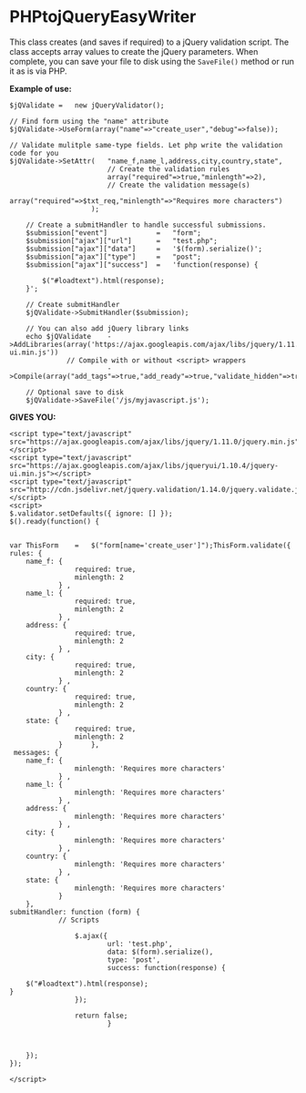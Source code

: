 # PHPtojQueryEasyWriter
This class creates (and saves if required) to a jQuery validation script. The class accepts array values to create the jQuery parameters. When complete, you can save your file to disk using the `SaveFile()` method or run it as is via PHP.

**Example of use:**

    $jQValidate	=	new jQueryValidator();
    
    // Find form using the "name" attribute
    $jQValidate->UseForm(array("name"=>"create_user","debug"=>false));
    
    // Validate mulitple same-type fields. Let php write the validation code for you
    $jQValidate->SetAttr(	"name_f,name_l,address,city,country,state",
    						// Create the validation rules
							array("required"=>true,"minlength"=>2),
							// Create the validation message(s)
							array("required"=>$txt_req,"minlength"=>"Requires more characters")
						);
							
		// Create a submitHandler to handle successful submissions.
		$submission["event"]			=	"form";
		$submission["ajax"]["url"]		=	"test.php";
		$submission["ajax"]["data"]		=	'$(form).serialize()';
		$submission["ajax"]["type"]		=	"post";
		$submission["ajax"]["success"]	=	'function(response) {
			
			$("#loadtext").html(response);
		}';
		
		// Create submitHandler
		$jQValidate->SubmitHandler($submission);
		
		// You can also add jQuery library links
		echo $jQValidate	->AddLibraries(array('https://ajax.googleapis.com/ajax/libs/jquery/1.11.0/jquery.min.js','https://ajax.googleapis.com/ajax/libs/jqueryui/1.10.4/jquery-ui.min.js'))
		          // Compile with or without <script> wrappers
							->Compile(array("add_tags"=>true,"add_ready"=>true,"validate_hidden"=>true));

		// Optional save to disk
		$jQValidate->SaveFile('/js/myjavascript.js');

**GIVES YOU:**

    <script type="text/javascript" src="https://ajax.googleapis.com/ajax/libs/jquery/1.11.0/jquery.min.js"></script>
    <script type="text/javascript" src="https://ajax.googleapis.com/ajax/libs/jqueryui/1.10.4/jquery-ui.min.js"></script>
    <script type="text/javascript" src="http://cdn.jsdelivr.net/jquery.validation/1.14.0/jquery.validate.js"></script>
    <script>
    $.validator.setDefaults({ ignore: [] });
    $().ready(function() {
	

    var ThisForm	=	$("form[name='create_user']");ThisForm.validate({
	rules: {
		name_f: { 
					required: true,
					minlength: 2
				} ,
		name_l: { 
					required: true,
					minlength: 2
				} ,
		address: { 
					required: true,
					minlength: 2
				} ,
		city: { 
					required: true,
					minlength: 2
				} ,
		country: { 
					required: true,
					minlength: 2
				} ,
		state: { 
					required: true,
					minlength: 2
				} 		},
	 messages: {
		name_f: { 
					minlength: 'Requires more characters'
				} ,
		name_l: { 
					minlength: 'Requires more characters'
				} ,
		address: { 
					minlength: 'Requires more characters'
				} ,
		city: { 
					minlength: 'Requires more characters'
				} ,
		country: { 
					minlength: 'Requires more characters'
				} ,
		state: { 
					minlength: 'Requires more characters'
				} 
		},
	submitHandler: function (form) {
				// Scripts
									
					$.ajax({
							url: 'test.php',
							data: $(form).serialize(),
							type: 'post',
							success: function(response) {

        $("#loadtext").html(response);
    }
					});
					
					return false;
							}



        });
    });

    </script>
